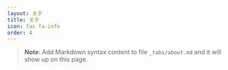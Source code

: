 ```yaml
---
layout: 关于
title: 关于
icon: fas fa-info
order: 4
---
```



> **Note**: Add Markdown syntax content to file `_tabs/about.md` and it will show up on this page.

